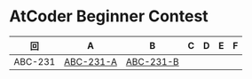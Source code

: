 # AtCoder Beginner Contest

| 回 | A | B | C | D | E | F |
|:---:|:---:|:---:|:---:|:---:|:---:|:---:|
| ABC-231 | [ABC-231-A](ABC-231-A.py) | [ABC-231-B](ABC-231-B.py) |  |  |  |  |
